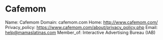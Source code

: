 
# Cafemom

Name: Cafemom
Domain: cafemom.com
Home: http://www.cafemom.com/
Privacy_policy: https://www.cafemom.com/about/privacy_policy.php
Email: help@mamaslatinas.com
Member_of: Interactive Advertising Bureau (IAB)
